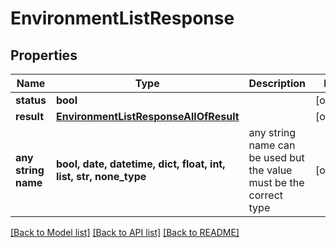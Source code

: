 # EnvironmentListResponse


## Properties
Name | Type | Description | Notes
------------ | ------------- | ------------- | -------------
**status** | **bool** |  | [optional] 
**result** | [**EnvironmentListResponseAllOfResult**](EnvironmentListResponseAllOfResult.md) |  | [optional] 
**any string name** | **bool, date, datetime, dict, float, int, list, str, none_type** | any string name can be used but the value must be the correct type | [optional]

[[Back to Model list]](../README.md#documentation-for-models) [[Back to API list]](../README.md#documentation-for-api-endpoints) [[Back to README]](../README.md)


